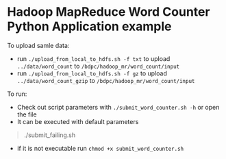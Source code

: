 # Hadoop MapReduce Word Counter Python Application example

To upload samle data:
 - run `./upload_from_local_to_hdfs.sh -f txt` to upload `../data/word_count` to `/bdpc/hadoop_mr/word_count/input`
 - run `./upload_from_local_to_hdfs.sh -f gz` to upload `../data/word_count_gzip` to `/bdpc/hadoop_mr/word_count/input`

To run:
 - Check out script parameters with `./submit_word_counter.sh -h` or open the file 
 - It can be executed with default parameters
  > ./submit_failing.sh
 - if it is not executable run `chmod +x submit_word_counter.sh`
 